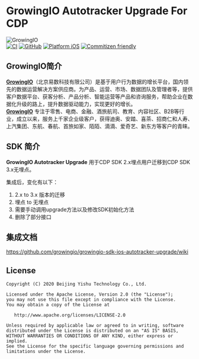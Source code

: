 GrowingIO Autotracker Upgrade For CDP
======
![GrowingIO](https://www.growingio.com/vassets/images/home_v3/gio-logo-primary.svg)  
[![CI](https://github.com/growingio/growingio-sdk-ios-autotracker-cdp/workflows/CI/badge.svg)](https://github.com/growingio/growingio-sdk-ios-autotracker-cdp/actions)
[![GitHub](https://img.shields.io/github/license/growingio/growingio-sdk-ios-autotracker-cdp)](https://github.com/growingio/growingio-sdk-ios-autotracker-cdp/blob/master/LICENSE)
[![Platform iOS](https://img.shields.io/badge/platform-iOS-brightgreen)]()
[![Commitizen friendly](https://img.shields.io/badge/commitizen-friendly-brightgreen.svg)](http://commitizen.github.io/cz-cli/)

## GrowingIO简介
[**GrowingIO**](https://www.growingio.com/)（北京易数科技有限公司）是基于用户行为数据的增长平台，国内领先的数据运营解决方案供应商。为产品、运营、市场、数据团队及管理者等，提供客户数据平台、获客分析、产品分析、智能运营等产品和咨询服务，帮助企业在数据化升级的路上，提升数据驱动能力，实现更好的增长。  
[**GrowingIO**](https://www.growingio.com/) 专注于零售、电商、金融、酒旅航司、教育、内容社区、B2B等行业，成立以来，服务上千家企业级客户，获得迪奥、安踏、喜茶、招商仁和人寿、上汽集团、东航、春航、首旅如家、陌陌、滴滴、爱奇艺、新东方等客户的青睐。

## SDK 简介

**GrowingIO Autotracker Upgrade** 用于CDP SDK 2.x埋点用户迁移到CDP SDK 3.x无埋点。

集成后，变化有以下：

1. 2.x to 3.x 版本的迁移
2. 埋点 to 无埋点
3. 需要手动调用upgrade方法以及修改SDK初始化方法
4. 删除了部分接口

## 集成文档

https://github.com/growingio/growingio-sdk-ios-autotracker-upgrade/wiki

## License
```
Copyright (C) 2020 Beijing Yishu Technology Co., Ltd.

Licensed under the Apache License, Version 2.0 (the "License");
you may not use this file except in compliance with the License.
You may obtain a copy of the License at

   http://www.apache.org/licenses/LICENSE-2.0

Unless required by applicable law or agreed to in writing, software
distributed under the License is distributed on an "AS IS" BASIS,
WITHOUT WARRANTIES OR CONDITIONS OF ANY KIND, either express or implied.
See the License for the specific language governing permissions and
limitations under the License.
```
